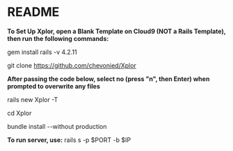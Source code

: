 # README


**To Set Up Xplor, open a Blank Template on Cloud9 (NOT a Rails Template), then run the following commands:**

gem install rails -v 4.2.11

git clone https://github.com/chevonied/Xplor


**After passing the code below, select no (press "n", then Enter) when prompted to overwrite any files**

rails new Xplor -T

cd Xplor

bundle install --without production


**To run server, use:**
rails s -p $PORT -b $IP
